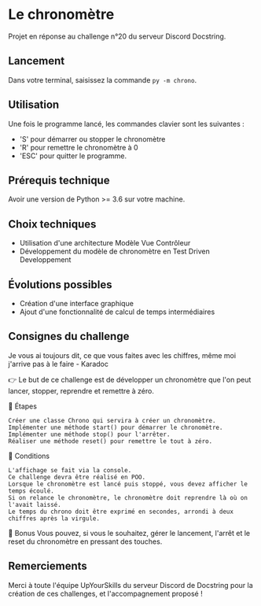 # Le chronomètre
Projet en réponse au challenge n°20 du serveur Discord Docstring.

## Lancement
Dans votre terminal, saisissez la commande `py -m chrono`.

## Utilisation
Une fois le programme lancé, les commandes clavier sont les suivantes :
- 'S' pour démarrer ou stopper le chronomètre
- 'R' pour remettre le chronomètre à 0
- 'ESC' pour quitter le programme.

## Prérequis technique
Avoir une version de Python >= 3.6 sur votre machine.

## Choix techniques
- Utilisation d'une architecture Modèle Vue Contrôleur
- Développement du modèle de chronomètre en Test Driven Developpement

## Évolutions possibles
- Création d'une interface graphique
- Ajout d'une fonctionnalité de calcul de temps intermédiaires

## Consignes du challenge
Je vous ai toujours dit, ce que vous faites avec les chiffres, même moi j'arrive pas à le faire - Karadoc

👉 Le but de ce challenge est de développer un chronomètre que l'on peut lancer, stopper, reprendre et remettre à zéro.

🔹 Étapes

    Créer une classe Chrono qui servira à créer un chronomètre.
    Implémenter une méthode start() pour démarrer le chronomètre.
    Implémenter une méthode stop() pour l'arrêter.
    Réaliser une méthode reset() pour remettre le tout à zéro.


🔹 Conditions

    L'affichage se fait via la console.
    Ce challenge devra être réalisé en POO.
    Lorsque le chronomètre est lancé puis stoppé, vous devez afficher le temps écoulé.
    Si on relance le chronomètre, le chronomètre doit reprendre là où on l'avait laissé.
    Le temps du chrono doit être exprimé en secondes, arrondi à deux chiffres après la virgule.


🔹 Bonus
Vous pouvez, si vous le souhaitez, gérer le lancement, l'arrêt et le reset du chronomètre en pressant des touches.

## Remerciements
Merci à toute l'équipe UpYourSkills du serveur Discord de Docstring pour la création de 
ces challenges, et l'accompagnement proposé !
